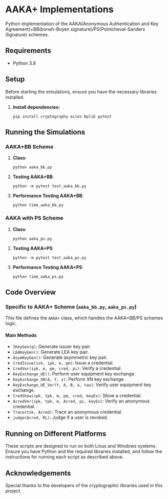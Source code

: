 # AAKA+ Implementations
Python implementation of the AAKA(Anonymous Authentication and Key Agreement)+BB(boneh-Boyen signature)/PS(Pointcheval-Sanders Signature) schemes.

## Requirements

- Python 3.8

## Setup

Before starting the simulations, ensure you have the necessary libraries installed.

1. **Install dependencies:**

   ```shell
   pip install cryptography ecies bplib pytest
   ```

## Running the Simulations

### AAKA+BB Scheme

1. **Class**:

   ```shell
   python aaka_bb.py
   ```

2. **Testing AAKA+BB**:

   ```shell
   python -m pytest test_aaka_bb.py
   ```

3. **Performance Testing AAKA+BB**:

   ```shell
   python time_aaka_bb.py
   ```

### AAKA with PS Scheme

1. **Class**:

   ```shell
   python aaka_ps.py
   ```

2. **Testing AAKA+PS**:

   ```shell
   python -m pytest test_aaka_ps.py
   ```

3. **Performance Testing AAKA+PS**:

   ```shell
   python time_aaka_ps.py
   ```

## Code Overview

### Specific to AAKA+ Scheme (`aaka_bb.py`, `aaka_ps.py`)

This file defines the `AAKA+` class, which handles the AAKA+BB/PS schemes logic.

#### Main Methods

- `IKeyGen(q)`: Generate issuer key pair.
- `LEAKeyGen()`: Generate LEA key pair.
- `AsymKeyGen()`: Generate asymmetric key pair.
- `CredIssue(isk, ipk, m, pm)`: Issue a credential.
- `CredVer(ipk, m, pm, cred, pi)`: Verify a credential.
- `KeyExchange_UE()`: Perform user equipment key exchange.
- `KeyExchange_XN(A, Y, y)`: Perform XN key exchange.
- `KeyExchange_UE_Ver(Y, A, B, a, tau)`: Verify user equipment key exchange.
- `CredShow(ipk, tpk, m, pm, cred, keyEx)`: Show a credential.
- `AcredVer(ipk, tpk, m, Acred, pi, keyEx)`: Verify an anonymous credential.
- `Trace(tsk, Acred)`: Trace an anonymous credential.
- `judge(Acred, RL)`: Judge if a user is revoked.

## Running on Different Platforms

These scripts are designed to run on both Linux and Windows systems. Ensure you have Python and the required libraries installed, and follow the instructions for running each script as described above.


## Acknowledgements

Special thanks to the developers of the cryptographic libraries used in this project.
